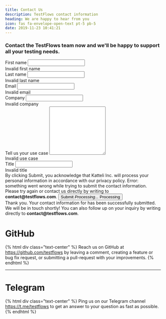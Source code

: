 ```yaml
---
title: Contact Us
description: TestFlows contact information
heading: We are happy to hear from you
icon: fas fa-envelope-open-text pt-5 pb-5
date: 2019-11-23 10:41:21
---
```


<div class="row">
  <form class="needs-validation contact-us" novalidate onsubmit="return submitContactUs(this);">
    <div class="row">
      <div class="col-md-2"></div>
      <div class="col-md-8">
        <h3>Contact the TestFlows team now and we'll be happy to support all your testing needs.</h4>
      </div>
      <div class="col-md-2"></div>
    </div>
    <div class="form-fields">
      <div class="row">
        <div class="col-sm-6">
          <label for="firstname">First name</label>
          <input type="text" class="form-control" id="firstname" required placeholder="">
          <div class="invalid-feedback">
            Invalid first name
          </div>
        </div>
        <div class="col-sm-6">
          <label for="lastname">Last name</label>
          <input type="text" class="form-control" id="lastname" required placeholder="">
          <div class="invalid-feedback">
            Invalid last name
          </div>
        </div>
      </div>
      <div class="row">
        <div class="col">
          <label for="email">Email</label>
          <input type="email" class="form-control" id="email" required placeholder="">
          <div class="invalid-feedback">
            Invalid email
          </div>
        </div>
      </div>
      <div class="row">
        <div class="col">
          <label for="company">Company</label>
          <input type="company" class="form-control" id="company" required placeholder="">
          <div class="invalid-feedback">
            Invalid company
          </div>
        </div>
      </div>
      <div class="row">
        <div class="col">
          <label for="usecase">Tell us your use case</label>
          <textarea type="text" rows="10"  class="form-control" id="usecase" required placeholder=""></textarea>
          <div class="invalid-feedback">
            Invalid use case
          </div>
        </div>
      </div>
      <div class="row d-none">
        <div class="col">
          <label for="title">Title</label>
          <input type="title" class="form-control" id="title" required placeholder="">
          <div class="invalid-feedback">
            Invalid title
          </div>
        </div>
      </div>
      <div class="row">
        <div class="col text-center text-small">
            <label class="text-secondary">
              By clicking Submit, you acknowledge that Katteli Inc. will
              process your personal information in accordance with our privacy policy.
            </label>
            <label class="text-danger failed-submission d-none">
              <span role="error-message">Error: something went wrong while trying to submit the contact information</span>. Please try again or contact us directly by writing to <strong>contact@testflows.com</strong>.
            </label>
            <button class="btn" id="submit">
              <label role="submit"><span>Submit</span><i class="fas fa-envelope-open-text pl-2"></i></label>
              <label role="processing" class="d-none">
                <i class="pr-2">
                  <span class="spinner-border text-light" style="width: 1.2em; height: 1.2em;" role="status">
                    <span class="sr-only text-center">Processing...</span>
                  </span>
                </i>Processing
              </label>
            </button>
        </div>
      </div>
    </div>
    <div class="row">
      <div class="col text-success text-center successful-submission d-none">
        <div class="fas fa-check fa-2x"></div>
        <div>
          <label>
            Thank you. Your contact information for <span role="contact-email"></span> has been successfully submitted. We will be in touch shortly! You can also follow up on your inquiry by writing directly to <strong>contact@testflows.com</strong>.
          </label>
        </div>
      </div>
    </div>
  </form>
</div>

<script>
function submitContactUs(form) {
    if (form.checkValidity() === false) {
        document.activeElement && document.activeElement.blur()
        invalid = form.querySelector(":invalid")
        if (invalid.getAttribute("type") !== "title") {
            invalid.focus()
            return true
        }
    }
    if (form.querySelector("input[type=title]").value !== '') {
        form.querySelectorAll("input").forEach(function(el) {
            el.value = ''
        })
        form.querySelector("textarea").value = ''
        return false;
    }

    var MD5 = function(d){var r = M(V(Y(X(d),8*d.length)));return r.toLowerCase()};function M(d){for(var _,m="0123456789ABCDEF",f="",r=0;r<d.length;r++)_=d.charCodeAt(r),f+=m.charAt(_>>>4&15)+m.charAt(15&_);return f}function X(d){for(var _=Array(d.length>>2),m=0;m<_.length;m++)_[m]=0;for(m=0;m<8*d.length;m+=8)_[m>>5]|=(255&d.charCodeAt(m/8))<<m%32;return _}function V(d){for(var _="",m=0;m<32*d.length;m+=8)_+=String.fromCharCode(d[m>>5]>>>m%32&255);return _}function Y(d,_){d[_>>5]|=128<<_%32,d[14+(_+64>>>9<<4)]=_;for(var m=1732584193,f=-271733879,r=-1732584194,i=271733878,n=0;n<d.length;n+=16){var h=m,t=f,g=r,e=i;f=md5_ii(f=md5_ii(f=md5_ii(f=md5_ii(f=md5_hh(f=md5_hh(f=md5_hh(f=md5_hh(f=md5_gg(f=md5_gg(f=md5_gg(f=md5_gg(f=md5_ff(f=md5_ff(f=md5_ff(f=md5_ff(f,r=md5_ff(r,i=md5_ff(i,m=md5_ff(m,f,r,i,d[n+0],7,-680876936),f,r,d[n+1],12,-389564586),m,f,d[n+2],17,606105819),i,m,d[n+3],22,-1044525330),r=md5_ff(r,i=md5_ff(i,m=md5_ff(m,f,r,i,d[n+4],7,-176418897),f,r,d[n+5],12,1200080426),m,f,d[n+6],17,-1473231341),i,m,d[n+7],22,-45705983),r=md5_ff(r,i=md5_ff(i,m=md5_ff(m,f,r,i,d[n+8],7,1770035416),f,r,d[n+9],12,-1958414417),m,f,d[n+10],17,-42063),i,m,d[n+11],22,-1990404162),r=md5_ff(r,i=md5_ff(i,m=md5_ff(m,f,r,i,d[n+12],7,1804603682),f,r,d[n+13],12,-40341101),m,f,d[n+14],17,-1502002290),i,m,d[n+15],22,1236535329),r=md5_gg(r,i=md5_gg(i,m=md5_gg(m,f,r,i,d[n+1],5,-165796510),f,r,d[n+6],9,-1069501632),m,f,d[n+11],14,643717713),i,m,d[n+0],20,-373897302),r=md5_gg(r,i=md5_gg(i,m=md5_gg(m,f,r,i,d[n+5],5,-701558691),f,r,d[n+10],9,38016083),m,f,d[n+15],14,-660478335),i,m,d[n+4],20,-405537848),r=md5_gg(r,i=md5_gg(i,m=md5_gg(m,f,r,i,d[n+9],5,568446438),f,r,d[n+14],9,-1019803690),m,f,d[n+3],14,-187363961),i,m,d[n+8],20,1163531501),r=md5_gg(r,i=md5_gg(i,m=md5_gg(m,f,r,i,d[n+13],5,-1444681467),f,r,d[n+2],9,-51403784),m,f,d[n+7],14,1735328473),i,m,d[n+12],20,-1926607734),r=md5_hh(r,i=md5_hh(i,m=md5_hh(m,f,r,i,d[n+5],4,-378558),f,r,d[n+8],11,-2022574463),m,f,d[n+11],16,1839030562),i,m,d[n+14],23,-35309556),r=md5_hh(r,i=md5_hh(i,m=md5_hh(m,f,r,i,d[n+1],4,-1530992060),f,r,d[n+4],11,1272893353),m,f,d[n+7],16,-155497632),i,m,d[n+10],23,-1094730640),r=md5_hh(r,i=md5_hh(i,m=md5_hh(m,f,r,i,d[n+13],4,681279174),f,r,d[n+0],11,-358537222),m,f,d[n+3],16,-722521979),i,m,d[n+6],23,76029189),r=md5_hh(r,i=md5_hh(i,m=md5_hh(m,f,r,i,d[n+9],4,-640364487),f,r,d[n+12],11,-421815835),m,f,d[n+15],16,530742520),i,m,d[n+2],23,-995338651),r=md5_ii(r,i=md5_ii(i,m=md5_ii(m,f,r,i,d[n+0],6,-198630844),f,r,d[n+7],10,1126891415),m,f,d[n+14],15,-1416354905),i,m,d[n+5],21,-57434055),r=md5_ii(r,i=md5_ii(i,m=md5_ii(m,f,r,i,d[n+12],6,1700485571),f,r,d[n+3],10,-1894986606),m,f,d[n+10],15,-1051523),i,m,d[n+1],21,-2054922799),r=md5_ii(r,i=md5_ii(i,m=md5_ii(m,f,r,i,d[n+8],6,1873313359),f,r,d[n+15],10,-30611744),m,f,d[n+6],15,-1560198380),i,m,d[n+13],21,1309151649),r=md5_ii(r,i=md5_ii(i,m=md5_ii(m,f,r,i,d[n+4],6,-145523070),f,r,d[n+11],10,-1120210379),m,f,d[n+2],15,718787259),i,m,d[n+9],21,-343485551),m=safe_add(m,h),f=safe_add(f,t),r=safe_add(r,g),i=safe_add(i,e)}return Array(m,f,r,i)}function md5_cmn(d,_,m,f,r,i){return safe_add(bit_rol(safe_add(safe_add(_,d),safe_add(f,i)),r),m)}function md5_ff(d,_,m,f,r,i,n){return md5_cmn(_&m|~_&f,d,_,r,i,n)}function md5_gg(d,_,m,f,r,i,n){return md5_cmn(_&f|m&~f,d,_,r,i,n)}function md5_hh(d,_,m,f,r,i,n){return md5_cmn(_^m^f,d,_,r,i,n)}function md5_ii(d,_,m,f,r,i,n){return md5_cmn(m^(_|~f),d,_,r,i,n)}function safe_add(d,_){var m=(65535&d)+(65535&_);return(d>>16)+(_>>16)+(m>>16)<<16|65535&m}function bit_rol(d,_){return d<<_|d>>>32-_}

    body = JSON.stringify({
        "firstname": form.querySelector("#firstname").value,
        "lastname": form.querySelector("#lastname").value,
        "email": form.querySelector("#email").value,
        "company": form.querySelector("#company").value,
        "usecase": form.querySelector("#usecase").value,
        "created": (new Date()).toISOString().replace("Z", "000Z")
    })

    public_token = "j23345d234dsksjfdsl23afsdfFA234"
    public_magic_number = "d2343fe3342242324abfec12"
    signature = MD5(public_magic_number + unescape(encodeURIComponent(body)))

    form.querySelector("label[role=submit]").classList.add("d-none")
    form.querySelector("label[role=processing]").classList.remove("d-none")
    form.querySelector(".failed-submission").classList.add("d-none")

    response = null
    fetch(`https://api.testflows.com/public/v1/form/contact/${signature}`, {
        method: 'POST',
        headers: {
            Accept: "application/json",
            "Content-Type": "application/json",
            Authorization: `Bearer ${public_token}`,
        },
        body: body
    })
    .then((resp) => {
        response = resp
        return response.text()
    })
    .then((text) => {
        if (response.ok) {
            form.querySelector(".form-fields").classList.add("d-none")
            form.querySelector(".successful-submission").classList.remove("d-none")
            form.querySelector(".successful-submission span[role=contact-email]").innerHTML = form.querySelector("#email").value
            return
        }
        try {
            data = JSON.parse(text)
        }
        catch (e) {
            data = text
        }
        if ("detail" in data)
            throw new Error(data.detail)
        if (data)
            throw new Error(JSON.stringify(data))
        throw new Error(resp.status)
    })
    .catch((e) => {
        console.log(`Error -> ${e}`)
        element = form.querySelector(".failed-submission")
        element.classList.remove("d-none")
        element.querySelector("span[role=error-message]").innerHTML = `${e}`
        form.querySelector("label[role=submit]").classList.remove("d-none")
        form.querySelector("label[role=processing]").classList.add("d-none")
    })

    return false
}
</script>

# <div class="fab fa-2x fa-github text-success"></div>
# GitHub

{% html div class="text-center" %}
Reach us on GitHub at https://github.com/testflows
by leaving a comment, creating a feature or bug fix request,
or submitting a pull-request with your improvements.
{% endhtml %}

---

# <div class="fab fa-2x fa-telegram-plane text-success"></div>
# Telegram

{% html div class="text-center" %}
Ping us on our Telegram channel https://t.me/testflows
to get an answer to your question as fast as possible.
{% endhtml %}

